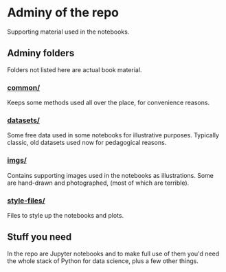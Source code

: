 # Adminy of the repo

Supporting material used in the notebooks.

## Adminy folders

Folders not listed here are actual book material.

### [common/](common/)

Keeps some methods used all over the place, for convenience reasons.

### [datasets/](datasets/)

Some free data used in some notebooks for illustrative purposes. Typically classic, old datasets used now for pedagogical reasons.

### [imgs/](imgs/)

Contains supporting images used in the notebooks as illustrations. Some are hand-drawn and photographed, (most of which are terrible).

### [style-files/](style-files/)

Files to style up the notebooks and plots.

## Stuff you need

In the repo are Jupyter notebooks and to make full use of them you'd need the whole stack of Python for data science, plus a few other things.
